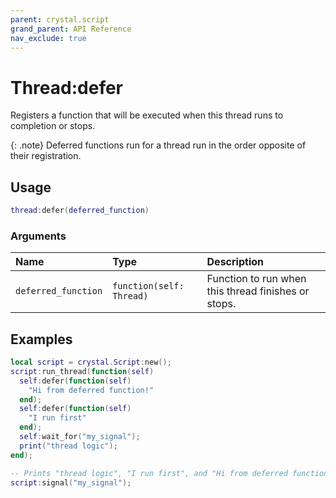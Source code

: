```yaml
---
parent: crystal.script
grand_parent: API Reference
nav_exclude: true
---
```


# Thread:defer

Registers a function that will be executed when this thread runs to completion or stops.

{: .note}
Deferred functions run for a thread run in the order opposite of their registration.

## Usage

```lua
thread:defer(deferred_function)
```

### Arguments

| Name                | Type                     | Description                                         |
| :------------------ | :----------------------- | :-------------------------------------------------- |
| `deferred_function` | `function(self: Thread)` | Function to run when this thread finishes or stops. |

## Examples

```lua
local script = crystal.Script:new();
script:run_thread(function(self)
  self:defer(function(self)
    "Hi from deferred function!"
  end);
  self:defer(function(self)
    "I run first"
  end);
  self:wait_for("my_signal");
  print("thread logic");
end);

-- Prints "thread logic", "I run first", and "Hi from deferred function!" (in this order)
script:signal("my_signal");
```
